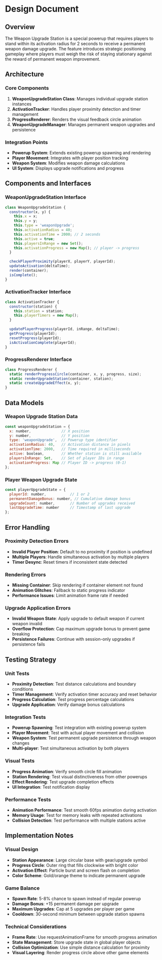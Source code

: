 # Design Document

## Overview

The Weapon Upgrade Station is a special powerup that requires players to stand within its activation radius for 2 seconds to receive a permanent weapon damage upgrade. The feature introduces strategic positioning gameplay where players must weigh the risk of staying stationary against the reward of permanent weapon improvement.

## Architecture

### Core Components

1. **WeaponUpgradeStation Class**: Manages individual upgrade station instances
2. **ActivationTracker**: Handles player proximity detection and timer management
3. **ProgressRenderer**: Renders the visual feedback circle animation
4. **WeaponUpgradeManager**: Manages permanent weapon upgrades and persistence

### Integration Points

- **Powerup System**: Extends existing powerup spawning and rendering
- **Player Movement**: Integrates with player position tracking
- **Weapon System**: Modifies weapon damage calculations
- **UI System**: Displays upgrade notifications and progress

## Components and Interfaces

### WeaponUpgradeStation Interface

```javascript
class WeaponUpgradeStation {
  constructor(x, y) {
    this.x = x;
    this.y = y;
    this.type = 'weaponUpgrade';
    this.activationRadius = 40;
    this.activationTime = 2000; // 2 seconds
    this.active = true;
    this.playersInRange = new Set();
    this.activationProgress = new Map(); // player -> progress
  }
  
  checkPlayerProximity(playerX, playerY, playerId);
  updateActivation(deltaTime);
  render(container);
  isComplete();
}
```

### ActivationTracker Interface

```javascript
class ActivationTracker {
  constructor(station) {
    this.station = station;
    this.playerTimers = new Map();
  }
  
  updatePlayerProgress(playerId, inRange, deltaTime);
  getProgress(playerId);
  resetProgress(playerId);
  isActivationComplete(playerId);
}
```

### ProgressRenderer Interface

```javascript
class ProgressRenderer {
  static renderProgressCircle(container, x, y, progress, size);
  static renderUpgradeStation(container, station);
  static createUpgradeEffect(x, y);
}
```

## Data Models

### Weapon Upgrade Station Data

```javascript
const weaponUpgradeStation = {
  x: number,              // X position
  y: number,              // Y position
  type: 'weaponUpgrade',  // Powerup type identifier
  activationRadius: 40,   // Activation distance in pixels
  activationTime: 2000,   // Time required in milliseconds
  active: boolean,        // Whether station is still available
  playersInRange: Set,    // Set of player IDs in range
  activationProgress: Map // Player ID -> progress (0-1)
};
```

### Player Weapon Upgrade State

```javascript
const playerUpgradeState = {
  playerId: number,           // 1 or 2
  permanentDamageBonus: number, // Cumulative damage bonus
  upgradeCount: number,       // Number of upgrades received
  lastUpgradeTime: number     // Timestamp of last upgrade
};
```

## Error Handling

### Proximity Detection Errors
- **Invalid Player Position**: Default to no proximity if position is undefined
- **Multiple Players**: Handle simultaneous activation by multiple players
- **Timer Desync**: Reset timers if inconsistent state detected

### Rendering Errors
- **Missing Container**: Skip rendering if container element not found
- **Animation Glitches**: Fallback to static progress indicator
- **Performance Issues**: Limit animation frame rate if needed

### Upgrade Application Errors
- **Invalid Weapon State**: Apply upgrade to default weapon if current weapon invalid
- **Overflow Protection**: Cap maximum upgrade bonus to prevent game breaking
- **Persistence Failures**: Continue with session-only upgrades if persistence fails

## Testing Strategy

### Unit Tests
- **Proximity Detection**: Test distance calculations and boundary conditions
- **Timer Management**: Verify activation timer accuracy and reset behavior
- **Progress Calculation**: Test progress percentage calculations
- **Upgrade Application**: Verify damage bonus calculations

### Integration Tests
- **Powerup Spawning**: Test integration with existing powerup system
- **Player Movement**: Test with actual player movement and collision
- **Weapon System**: Test permanent upgrade persistence through weapon changes
- **Multi-player**: Test simultaneous activation by both players

### Visual Tests
- **Progress Animation**: Verify smooth circle fill animation
- **Station Rendering**: Test visual distinctiveness from other powerups
- **Effect Rendering**: Test upgrade completion effects
- **UI Integration**: Test notification display

### Performance Tests
- **Animation Performance**: Test smooth 60fps animation during activation
- **Memory Usage**: Test for memory leaks with repeated activations
- **Collision Detection**: Test performance with multiple stations active

## Implementation Notes

### Visual Design
- **Station Appearance**: Large circular base with gear/upgrade symbol
- **Progress Circle**: Outer ring that fills clockwise with bright color
- **Activation Effect**: Particle burst and screen flash on completion
- **Color Scheme**: Gold/orange theme to indicate permanent upgrade

### Game Balance
- **Spawn Rate**: 5-8% chance to spawn instead of regular powerup
- **Damage Bonus**: +15 permanent damage per upgrade
- **Maximum Upgrades**: Cap at 5 upgrades per player per game
- **Cooldown**: 30-second minimum between upgrade station spawns

### Technical Considerations
- **Frame Rate**: Use requestAnimationFrame for smooth progress animation
- **State Management**: Store upgrade state in global player objects
- **Collision Optimization**: Use simple distance calculation for proximity
- **Visual Layering**: Render progress circle above other game elements
